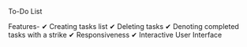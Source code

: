 To-Do List

Features-
✔ Creating tasks list 
✔ Deleting tasks
✔ Denoting completed tasks with a strike
✔ Responsiveness 
✔ Interactive User Interface
